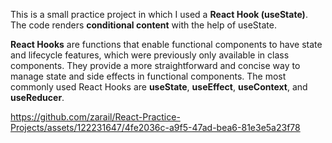 This is a small practice project in which I used a **React Hook (useState)**. The code renders **conditional content** with the help of useState.

**React Hooks** are functions that enable functional components to have state and lifecycle features, which were previously only available in class components. They provide a more straightforward and concise way to manage state and side effects in functional components. The most commonly used React Hooks are **useState**, **useEffect**, **useContext**, and **useReducer**.

https://github.com/zarail/React-Practice-Projects/assets/122231647/4fe2036c-a9f5-47ad-bea6-81e3e5a23f78
